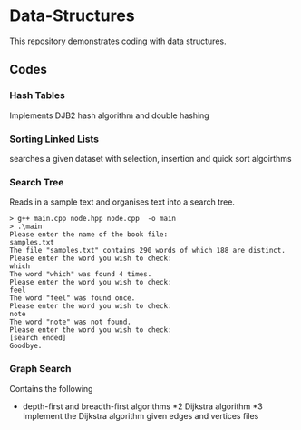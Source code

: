 # Data-Structures

This repository demonstrates coding with data structures.

## Codes

### Hash Tables

Implements DJB2 hash algorithm and double hashing

### Sorting Linked Lists
searches a given dataset with selection, insertion and quick sort algoirthms
### Search Tree
Reads in a sample text and organises text into a search tree. 
```
> g++ main.cpp node.hpp node.cpp  -o main           
> .\main
Please enter the name of the book file:
samples.txt
The file "samples.txt" contains 290 words of which 188 are distinct.
Please enter the word you wish to check:
which
The word "which" was found 4 times.
Please enter the word you wish to check:
feel
The word "feel" was found once.
Please enter the word you wish to check:
note
The word "note" was not found.
Please enter the word you wish to check:
[search ended]
Goodbye.
```
### Graph Search
Contains the following 

* depth-first and breadth-first algorithms
*2 Dijkstra algorithm
*3 Implement the Dijkstra algorithm given edges and vertices files


